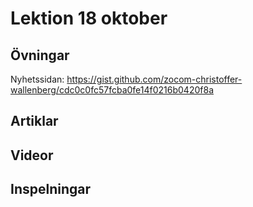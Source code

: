 # Lektion 18 oktober

## Övningar

Nyhetssidan: https://gist.github.com/zocom-christoffer-wallenberg/cdc0c0fc57fcba0fe14f0216b0420f8a

## Artiklar


## Videor


## Inspelningar